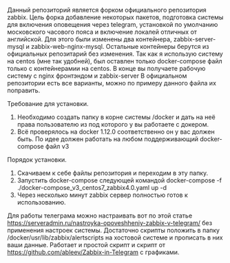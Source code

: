 Данный репозиторий является форком официального репозитория zabbix.
Цель форка добавление некоторых пакетов, подготовка системы для включения оповещения через telegram,
 установкой по умолчанию московского часового пояса и включение локалей отличных от английской. 
Для этого были изменены два контейнера, zabbix-server-mysql и zabbix-web-nginx-mysql. Остальные контейнеры берутся из официальных репозитарий без изменения.
Так как я использую систему на centos (мне так удобней), был оставлен только docker-compose файл только с контейнерамии на centos. 
В конце вы получаете рабочую систему с nginx фронтэндом и zabbix-server В официальном репозитории есть все варианты,
можно по примеру данного файла их поправить.

Требование для установки.
1. Необходимо создать папку в корне системы /docker и дать на неё права пользователю из под которого у вы работаете с докером.
2. Всё проверялось на docker 1.12.0 соответственно он у вас должен быть. По идее должен работать на любом поддерживающий docker-compose файл v3

Порядок установки.
1. Скачиваем к себе файлы репозитория и переходим в эту папку.
2. Запустить docker-compose следующей командой
docker-compose -f ./docker-compose_v3_centos7_zabbix4.0.yaml up -d
3. Через несколько минут zabbix сервер полностью готов к использованию.

Для работы телеграма можно настраивать вот по этой статье https://serveradmin.ru/nastroyka-opoveshheniy-zabbix-v-telegram/ без применения настроек системы.
Достаточно скрипты положить в папку /docker/usr/lib/zabbix/alertscripts на хостовой системе и прописать в них ваши данные.
Работает и простой скрипт и скрипт от https://github.com/ableev/Zabbix-in-Telegram с графиками.

